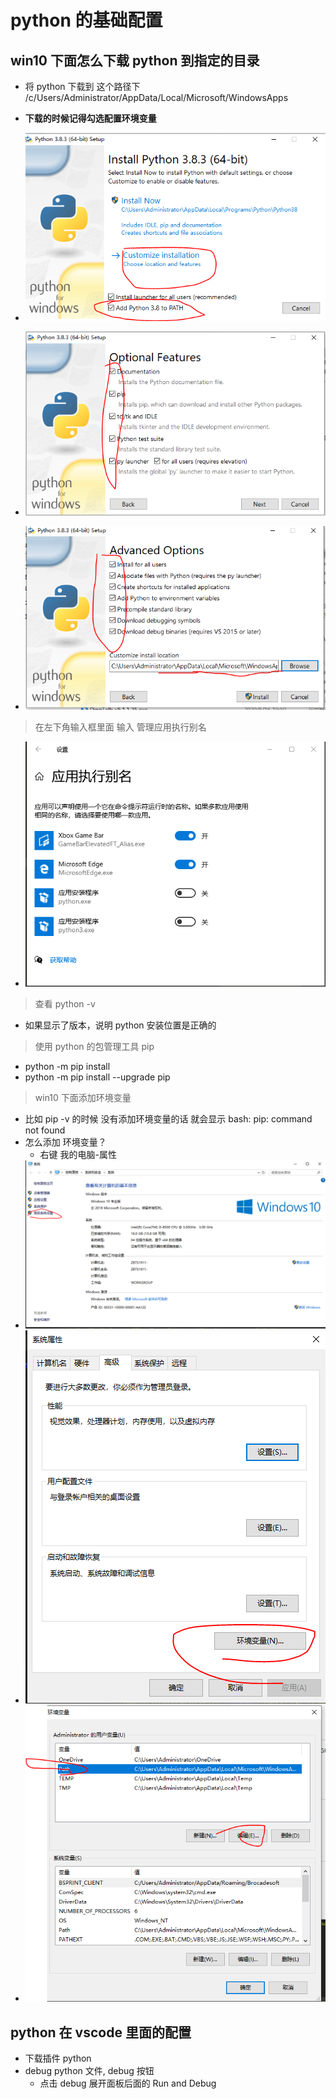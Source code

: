 # python 的基础配置

## win10 下面怎么下载 python 到指定的目录

- 将 python 下载到 这个路径下 /c/Users/Administrator/AppData/Local/Microsoft/WindowsApps
- **下载的时候记得勾选配置环境变量**

- ![python安装信息01](../images/python下载01.PNG)
- ![python安装信息02](../images/python下载02.PNG)
- ![python安装信息03](../images/python下载03.PNG)

> 在左下角输入框里面 输入 管理应用执行别名

- ![应用执行别名](../images/管理应用执行别名.PNG)

> 查看 python -v

- 如果显示了版本，说明 python 安装位置是正确的

> 使用 python 的包管理工具 pip

- python -m pip install
- python -m pip install --upgrade pip

> win10 下面添加环境变量

- 比如 pip -v 的时候 没有添加环境变量的话 就会显示 bash: pip: command not found
- 怎么添加 环境变量？
  - 右键 我的电脑-属性
- ![环境变量设置01](../images/环境变量设置01.PNG)
- ![环境变量设置02](../images/环境变量设置02.PNG)
- ![环境变量设置03](../images/环境变量设置03.PNG)

## python 在 vscode 里面的配置

- 下载插件 python
- debug python 文件, debug 按钮
  - 点击 debug 展开面板后面的 Run and Debug
